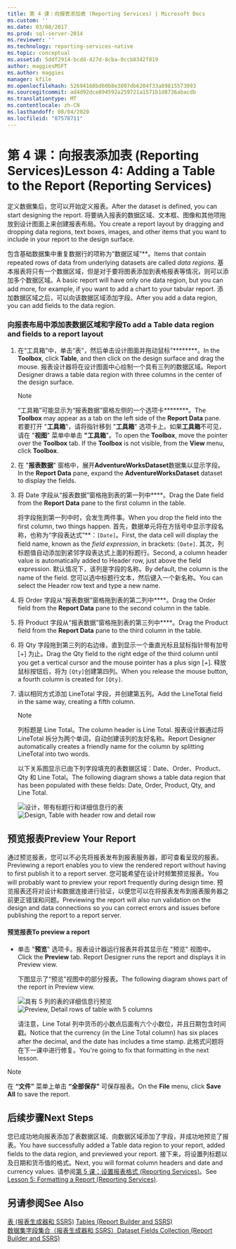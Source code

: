 ```yaml
---
title: 第 4 课：向报表添加表 (Reporting Services) | Microsoft Docs
ms.custom: ''
ms.date: 03/08/2017
ms.prod: sql-server-2014
ms.reviewer: ''
ms.technology: reporting-services-native
ms.topic: conceptual
ms.assetid: 5ddf2914-bcdd-427d-8cba-0ccb8342f819
author: maggiesMSFT
ms.author: maggies
manager: kfile
ms.openlocfilehash: 52694168bd60b8e3807db6204f33a89815573093
ms.sourcegitcommit: ad4d92dce894592a259721a1571b1d8736abacdb
ms.translationtype: MT
ms.contentlocale: zh-CN
ms.lasthandoff: 08/04/2020
ms.locfileid: "87578711"
---
```

# <a name="lesson-4-adding-a-table-to-the-report-reporting-services"></a><span data-ttu-id="88336-102">第 4 课：向报表添加表 (Reporting Services)</span><span class="sxs-lookup"><span data-stu-id="88336-102">Lesson 4: Adding a Table to the Report (Reporting Services)</span></span>
  <span data-ttu-id="88336-103">定义数据集后，您可以开始定义报表。</span><span class="sxs-lookup"><span data-stu-id="88336-103">After the dataset is defined, you can start designing the report.</span></span> <span data-ttu-id="88336-104">将要纳入报表的数据区域、文本框、图像和其他项拖放到设计图面上来创建报表布局。</span><span class="sxs-lookup"><span data-stu-id="88336-104">You create a report layout by dragging and dropping data regions, text boxes, images, and other items that you want to include in your report to the design surface.</span></span>  
  
 <span data-ttu-id="88336-105">包含基础数据集中重复数据行的项称为“数据区域”\*\*。</span><span class="sxs-lookup"><span data-stu-id="88336-105">Items that contain repeated rows of data from underlying datasets are called *data regions*.</span></span> <span data-ttu-id="88336-106">基本报表将只有一个数据区域，但是对于要将图表添加到表格报表等情况，则可以添加多个数据区域。</span><span class="sxs-lookup"><span data-stu-id="88336-106">A basic report will have only one data region, but you can add more, for example, if you want to add a chart to your tabular report.</span></span> <span data-ttu-id="88336-107">添加数据区域之后，可以向该数据区域添加字段。</span><span class="sxs-lookup"><span data-stu-id="88336-107">After you add a data region, you can add fields to the data region.</span></span>  
  
### <a name="to-add-a-table-data-region-and-fields-to-a-report-layout"></a><span data-ttu-id="88336-108">向报表布局中添加表数据区域和字段</span><span class="sxs-lookup"><span data-stu-id="88336-108">To add a Table data region and fields to a report layout</span></span>  
  
1.  <span data-ttu-id="88336-109">在“工具箱”中，单击“表”，然后单击设计图面并拖动鼠标”\*\*\*\*\*\*\*\*。</span><span class="sxs-lookup"><span data-stu-id="88336-109">In the **Toolbox**, click **Table**, and then click on the design surface and drag the mouse.</span></span> <span data-ttu-id="88336-110">报表设计器将在设计图面中心绘制一个具有三列的数据区域。</span><span class="sxs-lookup"><span data-stu-id="88336-110">Report Designer draws a table data region with three columns in the center of the design surface.</span></span>  
  
    > [!NOTE]  
    >  <span data-ttu-id="88336-111">“工具箱”可能显示为“报表数据”窗格左侧的一个选项卡\*\*\*\*\*\*\*\*。</span><span class="sxs-lookup"><span data-stu-id="88336-111">The **Toolbox** may appear as a tab on the left side of the **Report Data** pane.</span></span> <span data-ttu-id="88336-112">若要打开 "**工具箱**"，请将指针移到 "**工具箱**" 选项卡上。如果**工具箱**不可见，请在 "**视图**" 菜单中单击 **"工具箱**"。</span><span class="sxs-lookup"><span data-stu-id="88336-112">To open the **Toolbox**, move the pointer over the **Toolbox** tab. If the **Toolbox** is not visible, from the **View** menu, click **Toolbox**.</span></span>  
  
2.  <span data-ttu-id="88336-113">在 "**报表数据**" 窗格中，展开**AdventureWorksDataset**数据集以显示字段。</span><span class="sxs-lookup"><span data-stu-id="88336-113">In the **Report Data** pane, expand the **AdventureWorksDataset** dataset to display the fields.</span></span>  
  
3.  <span data-ttu-id="88336-114">将 Date 字段从“报表数据”窗格拖到表的第一列中\*\*\*\*。</span><span class="sxs-lookup"><span data-stu-id="88336-114">Drag the Date field from the **Report Data** pane to the first column in the table.</span></span>  
  
     <span data-ttu-id="88336-115">将字段拖到第一列中时，会发生两件事。</span><span class="sxs-lookup"><span data-stu-id="88336-115">When you drop the field into the first column, two things happen.</span></span> <span data-ttu-id="88336-116">首先，数据单元将在方括号中显示字段名称，也称为“字段表达式”\*\*：`[Date]`。</span><span class="sxs-lookup"><span data-stu-id="88336-116">First, the data cell will display the field name, known as the *field expression*, in brackets: `[Date]`.</span></span> <span data-ttu-id="88336-117">其次，列标题值自动添加到紧邻字段表达式上面的标题行。</span><span class="sxs-lookup"><span data-stu-id="88336-117">Second, a column header value is automatically added to Header row, just above the field expression.</span></span> <span data-ttu-id="88336-118">默认情况下，该列是字段的名称。</span><span class="sxs-lookup"><span data-stu-id="88336-118">By default, the column is the name of the field.</span></span> <span data-ttu-id="88336-119">您可以选中标题行文本，然后键入一个新名称。</span><span class="sxs-lookup"><span data-stu-id="88336-119">You can select the Header row text and type a new name.</span></span>  
  
4.  <span data-ttu-id="88336-120">将 Order 字段从“报表数据”窗格拖到表的第二列中\*\*\*\*。</span><span class="sxs-lookup"><span data-stu-id="88336-120">Drag the Order field from the **Report Data** pane to the second column in the table.</span></span>  
  
5.  <span data-ttu-id="88336-121">将 Product 字段从“报表数据”窗格拖到表的第三列中\*\*\*\*。</span><span class="sxs-lookup"><span data-stu-id="88336-121">Drag the Product field from the **Report Data** pane to the third column in the table.</span></span>  
  
6.  <span data-ttu-id="88336-122">将 Qty 字段拖到第三列的右边缘，直到显示一个垂直光标且鼠标指针带有加号 [+] 为止。</span><span class="sxs-lookup"><span data-stu-id="88336-122">Drag the Qty field to the right edge of the third column until you get a vertical cursor and the mouse pointer has a plus sign [+].</span></span> <span data-ttu-id="88336-123">释放鼠标按钮后，将为 `[Qty]`创建第四列。</span><span class="sxs-lookup"><span data-stu-id="88336-123">When you release the mouse button, a fourth column is created for `[Qty]`.</span></span>  
  
7.  <span data-ttu-id="88336-124">请以相同方式添加 LineTotal 字段，并创建第五列。</span><span class="sxs-lookup"><span data-stu-id="88336-124">Add the LineTotal field in the same way, creating a fifth column.</span></span>  
  
    > [!NOTE]  
    >  <span data-ttu-id="88336-125">列标题是 Line Total。</span><span class="sxs-lookup"><span data-stu-id="88336-125">The column header is Line Total.</span></span> <span data-ttu-id="88336-126">报表设计器通过将 LineTotal 拆分为两个单词，自动创建该列的友好名称。</span><span class="sxs-lookup"><span data-stu-id="88336-126">Report Designer automatically creates a friendly name for the column by splitting LineTotal into two words.</span></span>  
  
     <span data-ttu-id="88336-127">以下关系图显示已由下列字段填充的表数据区域：Date、Order、Product、Qty 和 Line Total。</span><span class="sxs-lookup"><span data-stu-id="88336-127">The following diagram shows a table data region that has been populated with these fields: Date, Order, Product, Qty, and Line Total.</span></span>  
  
     <span data-ttu-id="88336-128">![设计，带有标题行和详细信息行的表](../../2014/tutorials/media/rs-basictabledetailsdesign.gif "设计，带有标题行和详细信息行的表")</span><span class="sxs-lookup"><span data-stu-id="88336-128">![Design, Table with header row and detail row](../../2014/tutorials/media/rs-basictabledetailsdesign.gif "Design, Table with header row and detail row")</span></span>  
  
## <a name="preview-your-report"></a><span data-ttu-id="88336-129">预览报表</span><span class="sxs-lookup"><span data-stu-id="88336-129">Preview Your Report</span></span>  
 <span data-ttu-id="88336-130">通过预览报表，您可以不必先将报表发布到报表服务器，即可查看呈现的报表。</span><span class="sxs-lookup"><span data-stu-id="88336-130">Previewing a report enables you to view the rendered report without having to first publish it to a report server.</span></span> <span data-ttu-id="88336-131">您可能希望在设计时频繁预览报表。</span><span class="sxs-lookup"><span data-stu-id="88336-131">You will probably want to preview your report frequently during design time.</span></span> <span data-ttu-id="88336-132">预览报表还将对设计和数据连接进行验证，以便您可以在将报表发布到报表服务器之前更正错误和问题。</span><span class="sxs-lookup"><span data-stu-id="88336-132">Previewing the report will also run validation on the design and data connections so you can correct errors and issues before publishing the report to a report server.</span></span>  
  
#### <a name="to-preview-a-report"></a><span data-ttu-id="88336-133">预览报表</span><span class="sxs-lookup"><span data-stu-id="88336-133">To preview a report</span></span>  
  
-   <span data-ttu-id="88336-134">单击 "**预览**" 选项卡。报表设计器运行报表并将其显示在 "预览" 视图中。</span><span class="sxs-lookup"><span data-stu-id="88336-134">Click the **Preview** tab. Report Designer runs the report and displays it in Preview view.</span></span>  
  
     <span data-ttu-id="88336-135">下图显示了“预览”视图中的部分报表。</span><span class="sxs-lookup"><span data-stu-id="88336-135">The following diagram shows part of the report in Preview view.</span></span>  
  
     <span data-ttu-id="88336-136">![具有 5 列的表的详细信息行预览](../../2014/tutorials/media/rs-basictabledetailspreview.gif "具有 5 列的表的详细信息行预览")</span><span class="sxs-lookup"><span data-stu-id="88336-136">![Preview, Detail rows of table with 5 columns](../../2014/tutorials/media/rs-basictabledetailspreview.gif "Preview, Detail rows of table with 5 columns")</span></span>  
  
     <span data-ttu-id="88336-137">请注意，Line Total 列中货币的小数点后面有六个小数位，并且日期包含时间戳。</span><span class="sxs-lookup"><span data-stu-id="88336-137">Notice that the currency (in the Line Total column) has six places after the decimal, and the date has includes a time stamp.</span></span> <span data-ttu-id="88336-138">此格式问题将在下一课中进行修复。</span><span class="sxs-lookup"><span data-stu-id="88336-138">You're going to fix that formatting in the next lesson.</span></span>  
  
> [!NOTE]  
>  <span data-ttu-id="88336-139">在 **“文件”** 菜单上单击 **“全部保存”** 可保存报表。</span><span class="sxs-lookup"><span data-stu-id="88336-139">On the **File** menu, click **Save All** to save the report.</span></span>  
  
## <a name="next-steps"></a><span data-ttu-id="88336-140">后续步骤</span><span class="sxs-lookup"><span data-stu-id="88336-140">Next Steps</span></span>  
 <span data-ttu-id="88336-141">您已成功地向报表添加了表数据区域、向数据区域添加了字段，并成功地预览了报表。</span><span class="sxs-lookup"><span data-stu-id="88336-141">You have successfully added a Table data region to your report, added fields to the data region, and previewed your report.</span></span> <span data-ttu-id="88336-142">接下来，将设置列标题以及日期和货币值的格式。</span><span class="sxs-lookup"><span data-stu-id="88336-142">Next, you will format column headers and date and currency values.</span></span> <span data-ttu-id="88336-143">请参阅[第 5 课：设置报表格式 (Reporting Services)](../reporting-services/lesson-5-formatting-a-report-reporting-services.md)。</span><span class="sxs-lookup"><span data-stu-id="88336-143">See [Lesson 5: Formatting a Report &#40;Reporting Services&#41;](../reporting-services/lesson-5-formatting-a-report-reporting-services.md).</span></span>  
  
## <a name="see-also"></a><span data-ttu-id="88336-144">另请参阅</span><span class="sxs-lookup"><span data-stu-id="88336-144">See Also</span></span>  
 <span data-ttu-id="88336-145">[表 &#40;报表生成器和 SSRS&#41;](report-design/tables-report-builder-and-ssrs.md) </span><span class="sxs-lookup"><span data-stu-id="88336-145">[Tables &#40;Report Builder  and SSRS&#41;](report-design/tables-report-builder-and-ssrs.md) </span></span>  
 [<span data-ttu-id="88336-146">数据集字段集合（报表生成器和 SSRS）</span><span class="sxs-lookup"><span data-stu-id="88336-146">Dataset Fields Collection &#40;Report Builder and SSRS&#41;</span></span>](report-data/dataset-fields-collection-report-builder-and-ssrs.md)  
  
  
